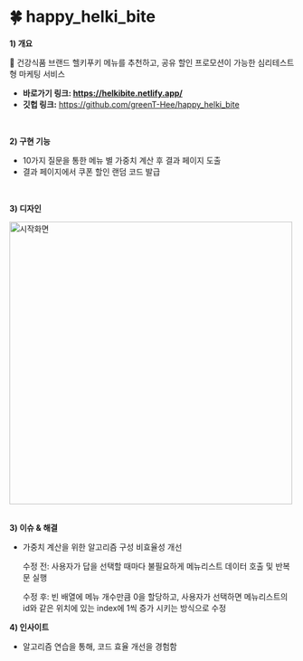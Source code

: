 #  🍀 happy_helki_bite

**1) 개요**

🥕 건강식품 브랜드 헬키푸키 메뉴를 추천하고, 공유 할인 프로모션이 가능한 심리테스트형 마케팅 서비스
- **바로가기 링크:  https://helkibite.netlify.app/**
- **깃헙 링크:**  https://github.com/greenT-Hee/happy_helki_bite

<br>

**2) 구현 기능**
- 10가지 질문을 통한 메뉴 별 가중치 계산 후 결과 페이지 도출
- 결과 페이지에서 쿠폰 할인 랜덤 코드 발급

<br>

**3) 디자인**

<img width="500px" src="https://github.com/user-attachments/assets/e2810966-cfb1-4f27-b118-1883a4292923" alt="시작화면">

<br>
<br>

**3) 이슈 & 해결**
- 가중치 계산을 위한 알고리즘 구성 비효율성 개선
    
    수정 전: 사용자가 답을 선택할 때마다 불필요하게 메뉴리스트 데이터 호출 및 반복문 실행
    
    수정 후:  빈 배열에 메뉴 개수만큼 0을 할당하고, 사용자가 선택하면 메뉴리스트의 id와 같은 위치에 있는 index에 1씩 증가 시키는 방식으로 수정
    

**4) 인사이트**
- 알고리즘 연습을 통해, 코드 효율 개선을 경험함
